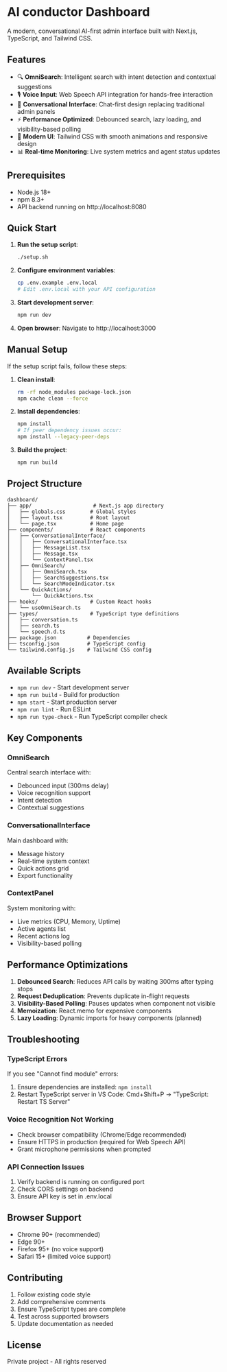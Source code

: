 # AI conductor Dashboard

A modern, conversational AI-first admin interface built with Next.js, TypeScript, and Tailwind CSS.

## Features

- 🔍 **OmniSearch**: Intelligent search with intent detection and contextual suggestions
- 🎙️ **Voice Input**: Web Speech API integration for hands-free interaction
- 💬 **Conversational Interface**: Chat-first design replacing traditional admin panels
- ⚡ **Performance Optimized**: Debounced search, lazy loading, and visibility-based polling
- 🎨 **Modern UI**: Tailwind CSS with smooth animations and responsive design
- 📊 **Real-time Monitoring**: Live system metrics and agent status updates

## Prerequisites

- Node.js 18+ 
- npm 8.3+
- API backend running on http://localhost:8080

## Quick Start

1. **Run the setup script**:
   ```bash
   ./setup.sh
   ```

2. **Configure environment variables**:
   ```bash
   cp .env.example .env.local
   # Edit .env.local with your API configuration
   ```

3. **Start development server**:
   ```bash
   npm run dev
   ```

4. **Open browser**:
   Navigate to http://localhost:3000

## Manual Setup

If the setup script fails, follow these steps:

1. **Clean install**:
   ```bash
   rm -rf node_modules package-lock.json
   npm cache clean --force
   ```

2. **Install dependencies**:
   ```bash
   npm install
   # If peer dependency issues occur:
   npm install --legacy-peer-deps
   ```

3. **Build the project**:
   ```bash
   npm run build
   ```

## Project Structure

```
dashboard/
├── app/                    # Next.js app directory
│   ├── globals.css        # Global styles
│   ├── layout.tsx         # Root layout
│   └── page.tsx           # Home page
├── components/            # React components
│   ├── ConversationalInterface/
│   │   ├── ConversationalInterface.tsx
│   │   ├── MessageList.tsx
│   │   ├── Message.tsx
│   │   └── ContextPanel.tsx
│   ├── OmniSearch/
│   │   ├── OmniSearch.tsx
│   │   ├── SearchSuggestions.tsx
│   │   └── SearchModeIndicator.tsx
│   └── QuickActions/
│       └── QuickActions.tsx
├── hooks/                 # Custom React hooks
│   └── useOmniSearch.ts
├── types/                 # TypeScript type definitions
│   ├── conversation.ts
│   ├── search.ts
│   └── speech.d.ts
├── package.json          # Dependencies
├── tsconfig.json         # TypeScript config
└── tailwind.config.js    # Tailwind CSS config
```

## Available Scripts

- `npm run dev` - Start development server
- `npm run build` - Build for production
- `npm start` - Start production server
- `npm run lint` - Run ESLint
- `npm run type-check` - Run TypeScript compiler check

## Key Components

### OmniSearch
Central search interface with:
- Debounced input (300ms delay)
- Voice recognition support
- Intent detection
- Contextual suggestions

### ConversationalInterface
Main dashboard with:
- Message history
- Real-time system context
- Quick actions grid
- Export functionality

### ContextPanel
System monitoring with:
- Live metrics (CPU, Memory, Uptime)
- Active agents list
- Recent actions log
- Visibility-based polling

## Performance Optimizations

1. **Debounced Search**: Reduces API calls by waiting 300ms after typing stops
2. **Request Deduplication**: Prevents duplicate in-flight requests
3. **Visibility-Based Polling**: Pauses updates when component not visible
4. **Memoization**: React.memo for expensive components
5. **Lazy Loading**: Dynamic imports for heavy components (planned)

## Troubleshooting

### TypeScript Errors
If you see "Cannot find module" errors:
1. Ensure dependencies are installed: `npm install`
2. Restart TypeScript server in VS Code: Cmd+Shift+P → "TypeScript: Restart TS Server"

### Voice Recognition Not Working
- Check browser compatibility (Chrome/Edge recommended)
- Ensure HTTPS in production (required for Web Speech API)
- Grant microphone permissions when prompted

### API Connection Issues
1. Verify backend is running on configured port
2. Check CORS settings on backend
3. Ensure API key is set in .env.local

## Browser Support

- Chrome 90+ (recommended)
- Edge 90+
- Firefox 95+ (no voice support)
- Safari 15+ (limited voice support)

## Contributing

1. Follow existing code style
2. Add comprehensive comments
3. Ensure TypeScript types are complete
4. Test across supported browsers
5. Update documentation as needed

## License

Private project - All rights reserved